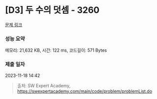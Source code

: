 # [D3] 두 수의 덧셈 - 3260 

[문제 링크](https://swexpertacademy.com/main/code/problem/problemDetail.do?contestProbId=AWBC1lOad9IDFAWr) 

### 성능 요약

메모리: 21,632 KB, 시간: 122 ms, 코드길이: 571 Bytes

### 제출 일자

2023-11-18 14:42



> 출처: SW Expert Academy, https://swexpertacademy.com/main/code/problem/problemList.do